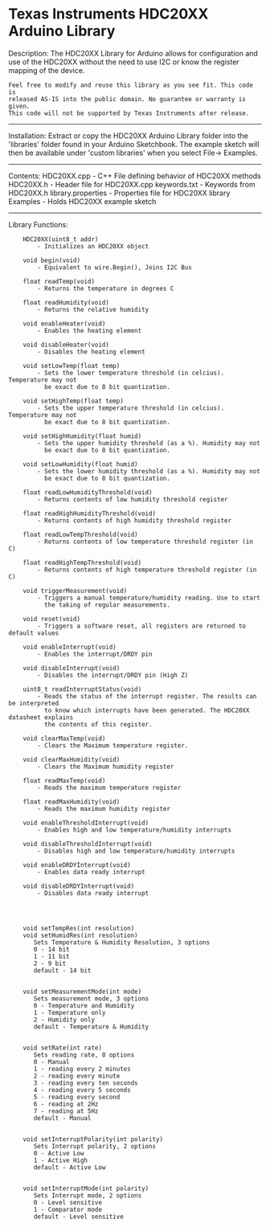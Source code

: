 Texas Instruments HDC20XX Arduino Library
==========================================
Description: 
	The HDC20XX Library for Arduino allows for configuration and use of 
	the HDC20XX without the need to use I2C or know the register mapping of 
	the device. 
	
	Feel free to modify and reuse this library as you see fit. This code is
	released AS-IS into the public domain. No guarantee or warranty is given.
	This code will not be supported by Texas Instruments after release. 
	
---------------------------------------------------------------------------------------
Installation:
	Extract or copy the HDC20XX Arduino Library folder into the 'libraries'
	folder found in your Arduino Sketchbook. The example sketch will then
	be available under 'custom libraries' when you select File-> Examples.
	
---------------------------------------------------------------------------------------
Contents:
	HDC20XX.cpp 		- C++ File defining  behavior of HDC20XX methods
	HDC20XX.h   		- Header file for HDC20XX.cpp
	keywords.txt		- Keywords from HDC20XX.h
	library.properties 	- Properties file for HDC20XX library
	Examples 			- Holds HDC20XX example sketch

----------------------------------------------------------------------------------------

Library Functions:

		HDC20XX(uint8_t addr)
			- Initializes an HDC20XX object
			
		void begin(void)  						
			- Equivalent to wire.Begin(), Joins I2C Bus
			
		float readTemp(void)					
			- Returns the temperature in degrees C
		
		float readHumidity(void)				
			- Returns the relative humidity
		
		void enableHeater(void)				
			- Enables the heating element
		
		void disableHeater(void)
			- Disables the heating element
			
		void setLowTemp(float temp)			
			- Sets the lower temperature threshold (in celcius). Temperature may not
			  be exact due to 8 bit quantization.
			  
		void setHighTemp(float temp)	
			- Sets the upper temperature threshold (in celcius). Temperature may not
			  be exact due to 8 bit quantization.	
			  
		void setHighHumidity(float humid)		
			- Sets the upper humidity threshold (as a %). Humidity may not
			  be exact due to 8 bit quantization.
		
		void setLowHumidity(float humid)	
			- Sets the lower humidity threshold (as a %). Humidity may not
			  be exact due to 8 bit quantization.
	
		float readLowHumidityThreshold(void)	
			- Returns contents of low humidity threshold register
			
		float readHighHumidityThreshold(void)	
			- Returns contents of high humidity threshold register
			
		float readLowTempThreshold(void)		
			- Returns contents of low temperature threshold register (in C)
			
		float readHighTempThreshold(void)
			- Returns contents of high temperature threshold register (in C)
			
		void triggerMeasurement(void)			
			- Triggers a manual temperature/humidity reading. Use to start
			  the taking of regular measurements.
			  
		void reset(void)						
			- Triggers a software reset, all registers are returned to default values
			
		void enableInterrupt(void)				
			- Enables the interrupt/DRDY pin
			
		void disableInterrupt(void)			
			- Disables the interrupt/DRDY pin (High Z)

		uint8_t readInterruptStatus(void)		
			- Reads the status of the interrupt register. The results can be interpreted
			  to know which interrupts have been generated. The HDC20XX datasheet explains
			  the contents of this register.
			  
		void clearMaxTemp(void)			
			- Clears the Maximum temperature register.
			
		void clearMaxHumidity(void)			
			- Clears the Maximum humidity register
			
		float readMaxTemp(void) 				
			- Reads the maximum temperature register
			
		float readMaxHumidity(void)			
			- Reads the maximum humidity register
			
		void enableThresholdInterrupt(void)	
			- Enables high and low temperature/humidity interrupts
			
		void disableThresholdInterrupt(void)	
			- Disables high and low temperature/humidity interrupts
			
		void enableDRDYInterrupt(void)		
			- Enables data ready interrupt
			
		void disableDRDYInterrupt(void)		
			- Disables data ready interrupt
		
		
		

		void setTempRes(int resolution)		
		void setHumidRes(int resolution)	
		   Sets Temperature & Humidity Resolution, 3 options
		   0 - 14 bit
		   1 - 11 bit
		   2 - 9 bit
		   default - 14 bit	


		void setMeasurementMode(int mode)
		   Sets measurement mode, 3 options
		   0 - Temperature and Humidity
		   1 - Temperature only
		   2 - Humidity only
		   default - Temperature & Humidity	
		   
	
		void setRate(int rate)
		   Sets reading rate, 8 options
		   0 - Manual
		   1 - reading every 2 minutes
		   2 - reading every minute
		   3 - reading every ten seconds
		   4 - reading every 5 seconds
		   5 - reading every second
		   6 - reading at 2Hz
		   7 - reading at 5Hz
		   default - Manual			
		

		void setInterruptPolarity(int polarity)
		   Sets Interrupt polarity, 2 options
		   0 - Active Low
		   1 - Active High
		   default - Active Low		
		
	
		void setInterruptMode(int polarity)
		   Sets Interrupt mode, 2 options
		   0 - Level sensitive
		   1 - Comparator mode
		   default - Level sensitive	